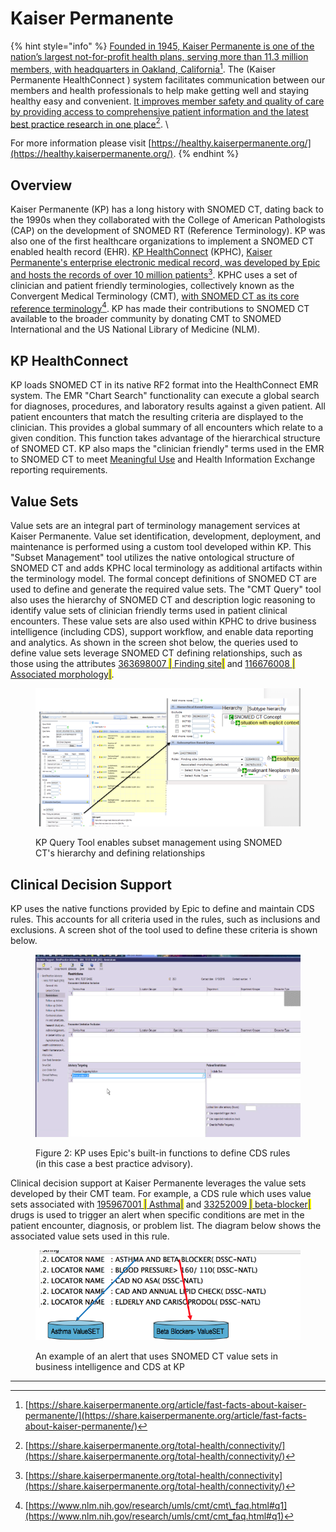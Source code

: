 # Kaiser Permanente

{% hint style="info" %}
[Founded in 1945, Kaiser Permanente is one of the nation’s largest not-for-profit health plans, serving more than 11.3 million members, with headquarters in Oakland, California](#user-content-fn-1)[^1]. The (Kaiser Permanente HealthConnect ) system facilitates communication between our members and health professionals to help make getting well and staying healthy easy and convenient. [It improves member safety and quality of care by providing access to comprehensive patient information and the latest best practice research in one place](#user-content-fn-2)[^2]. \


For more information please visit [https://healthy.kaiserpermanente.org/](https://healthy.kaiserpermanente.org/).
{% endhint %}

## Overview

Kaiser Permanente (KP) has a long history with SNOMED CT, dating back to the 1990s when they collaborated with the College of American Pathologists (CAP) on the development of SNOMED RT (Reference Terminology). KP was also one of the first healthcare organizations to implement a SNOMED CT enabled health record (EHR). [KP HealthConnect](https://share.kaiserpermanente.org/total-health/connectivity/) (KPHC), [Kaiser Permanente's enterprise electronic medical record, was developed by Epic and hosts the records of over 10 million patients](#user-content-fn-3)[^3]. KPHC uses a set of clinician and patient friendly terminologies, collectively known as the Convergent Medical Terminology (CMT), [with SNOMED CT as its core reference terminology](#user-content-fn-4)[^4]. KP has made their contributions to SNOMED CT available to the broader community by donating CMT to SNOMED International and the US National Library of Medicine (NLM).

## KP HealthConnect

KP loads SNOMED CT in its native RF2 format into the HealthConnect EMR system. The EMR "Chart Search" functionality can execute a global search for diagnoses, procedures, and laboratory results against a given patient. All patient encounters that match the resulting criteria are displayed to the clinician. This provides a global summary of all encounters which relate to a given condition. This function takes advantage of the hierarchical structure of SNOMED CT. KP also maps the "clinician friendly" terms used in the EMR to SNOMED CT to meet [Meaningful Use](https://www.healthit.gov/providers-professionals/meaningful-use-definition-objectives) and Health Information Exchange reporting requirements.

## Value Sets

Value sets are an integral part of terminology management services at Kaiser Permanente. Value set identification, development, deployment, and maintenance is performed using a custom tool developed within KP. This "Subset Management" tool utilizes the native ontological structure of SNOMED CT and adds KPHC local terminology as additional artifacts within the terminology model. The formal concept definitions of SNOMED CT are used to define and generate the required value sets. The "CMT Query" tool also uses the hierarchy of SNOMED CT and description logic reasoning to identify value sets of clinician friendly terms used in patient clinical encounters. These value sets are also used within KPHC to drive business intelligence (including CDS), support workflow, and enable data reporting and analytics. As shown in the screen shot below, the queries used to define value sets leverage SNOMED CT defining relationships, such as those using the attributes [363698007 <mark style="color:blue;">|</mark> Finding site<mark style="color:blue;">|</mark>](http://snomed.info/id/363698007) and [116676008 <mark style="color:blue;">|</mark> Associated morphology<mark style="color:blue;">|</mark>](http://snomed.info/id/116676008).

<figure><img src="../../images/123897680.png" alt=""><figcaption><p>KP Query Tool enables subset management using SNOMED CT's hierarchy and defining relationships</p></figcaption></figure>

## Clinical Decision Support

KP uses the native functions provided by Epic to define and maintain CDS rules. This accounts for all criteria used in the rules, such as inclusions and exclusions. A screen shot of the tool used to define these criteria is shown below.

<figure><img src="../../images/123897681.png" alt=""><figcaption><p>Figure 2: KP uses Epic's built-in functions to define CDS rules (in this case a best practice advisory).</p></figcaption></figure>

Clinical decision support at Kaiser Permanente leverages the value sets developed by their CMT team. For example, a CDS rule which uses value sets associated with [195967001 <mark style="color:blue;">|</mark> Asthma<mark style="color:blue;">|</mark>](http://snomed.info/id/195967001) and [33252009 <mark style="color:blue;">|</mark> beta-blocker<mark style="color:blue;">|</mark>](http://snomed.info/id/33252009) drugs is used to trigger an alert when specific conditions are met in the patient encounter, diagnosis, or problem list. The diagram below shows the associated value sets used in this rule.

<figure><img src="../../images/123897684.png" alt=""><figcaption><p> An example of an alert that uses SNOMED CT value sets in business intelligence and CDS at KP</p></figcaption></figure>

***

[^1]: [https://share.kaiserpermanente.org/article/fast-facts-about-kaiser-permanente/](https://share.kaiserpermanente.org/article/fast-facts-about-kaiser-permanente/)

[^2]: [https://share.kaiserpermanente.org/total-health/connectivity/](https://share.kaiserpermanente.org/total-health/connectivity/)

[^3]: [https://share.kaiserpermanente.org/total-health/connectivity](https://share.kaiserpermanente.org/total-health/connectivity/)

[^4]: [https://www.nlm.nih.gov/research/umls/cmt/cmt\_faq.html#q1](https://www.nlm.nih.gov/research/umls/cmt/cmt_faq.html#q1)
